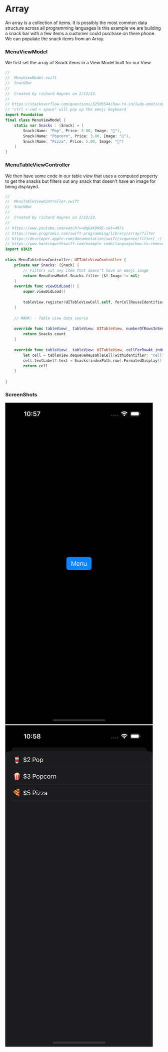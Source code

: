 # Array
An array is a collection of items. It is possibly the most common data structure across all programming languages
Is this example we are building a snack bar with a few items a customer could purchase on there phone. We can populate the snack items from an Array. 

### MenuViewModel
We first set the array of Snack items in a View Model built for our View
```swift
//
//  MenuViewModel.swift
//  SnackBar
//
//  Created by richard Haynes on 2/12/23.
//
// https://stackoverflow.com/questions/32505544/how-to-include-emoticons-in-swift-string
// "ctrl + cmd + space" will pop up the emoji keyboard
import Foundation
final class MenuViewModel {
    static var Snacks : [Snack] = [
        Snack(Name: "Pop", Price: 2.00, Image: "🥤"),
        Snack(Name: "Popcorn", Price: 3.00, Image: "🍿"),
        Snack(Name: "Pizza", Price: 5.00, Image: "🍕")
    ]
}

```
### MenuTableViewController
We then have some code in our table view that uses a computed property to get the snacks but filters out any snack that doesn't have an image for being displayed.
```swift
//
//  MenuTableViewController.swift
//  SnackBar
//
//  Created by richard Haynes on 2/12/23.
//
// https://www.youtube.com/watch?v=QqGak909E-c&t=497s
// https://www.programiz.com/swift-programming/library/array/filter
// https://developer.apple.com/documentation/swift/sequence/filter(_:)
// https://www.hackingwithswift.com/example-code/language/how-to-remove-items-from-an-array-using-filter
import UIKit

class MenuTableViewController: UITableViewController {
    private var Snacks: [Snack] {
        // Filters out any item that doesn't have an emoji image
        return MenuViewModel.Snacks.filter {$0.Image != nil}
    }
    override func viewDidLoad() {
        super.viewDidLoad()
        
        tableView.register(UITableViewCell.self, forCellReuseIdentifier: "cell")
    }

    // MARK: - Table view data source
    
    override func tableView(_ tableView: UITableView, numberOfRowsInSection section: Int) -> Int {
        return Snacks.count
    }
    
    override func tableView(_ tableView: UITableView, cellForRowAt indexPath: IndexPath) -> UITableViewCell {
        let cell = tableView.dequeueReusableCell(withIdentifier: "cell", for: indexPath)
        cell.textLabel?.text = Snacks[indexPath.row].FormatedDisplay()
        return cell
    }

}

```

### ScreenShots
![MainPage](Images/MainPageScreenshot.png) ![MenuPage](Images/MenuPageScreenshot.png)
